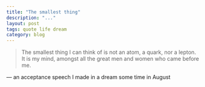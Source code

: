 ```yaml
---
title: "The smallest thing"
description: "..."
layout: post
tags: quote life dream
category: blog
---
```


> The smallest thing I can think of is not an atom, a quark, nor a lepton. It is my mind, amongst all the great men and women who came before me.

&mdash; an acceptance speech I made in a dream some time in August
